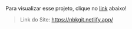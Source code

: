 Para visualizar esse projeto, clique no <a href="https://nbkgit.netlify.app/">link</a> abaixo! <br>
>Link do Site: https://nbkgit.netlify.app/
